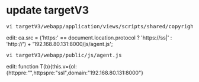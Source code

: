 
# update targetV3
<pre>
vi targetV3/webapp/application/views/scripts/shared/copyright.phtml
</pre>
edit:
ca.src = ('https:' == document.location.protocol ? 'https://ss|' : 'http://') + '192.168.80.131:8000/js/agent.js';

<pre>
vi targetV3/webapp/public/js/agent.js
</pre>
edit:
function T(b){this.v={ol:{httppre:"",httpspre:"ssl",domain:"192.168.80.131:8000"}
